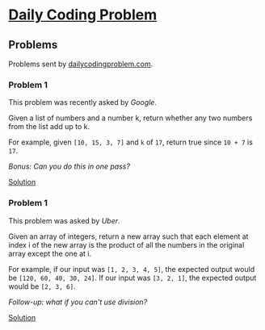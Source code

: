 # [Daily Coding Problem](https://www.dailycodingproblem.com)

## Problems

Problems sent by [dailycodingproblem.com](https://www.dailycodingproblem.com).

### __Problem 1__

This problem was recently asked by _Google_.

Given a list of numbers and a number k, return whether any two numbers from the list add up to k.

For example, given `[10, 15, 3, 7]` and `k` of `17`, return true since `10 + 7` is `17`.

_Bonus: Can you do this in one pass?_

[Solution](./problems/001.py)

### __Problem 1__

This problem was asked by _Uber_.

Given an array of integers, return a new array such that each element at index i of the new array is the product of all the numbers in the original array except the one at i.

For example, if our input was `[1, 2, 3, 4, 5]`, the expected output would be `[120, 60, 40, 30, 24]`. If our input was `[3, 2, 1]`, the expected output would be `[2, 3, 6]`.

_Follow-up: what if you can't use division?_

[Solution](./problems/002.py)
